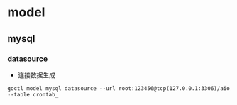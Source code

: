 # model

## mysql

### datasource

- 连接数据生成
```shell
goctl model mysql datasource --url root:123456@tcp(127.0.0.1:3306)/aio --table crontab_
```
